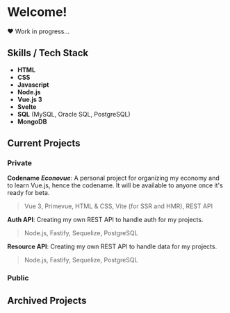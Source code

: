 # Welcome!

❤️ Work in progress...

## Skills / Tech Stack

- **HTML**
- **CSS**
- **Javascript**
- **Node.js**
- **Vue.js 3**
- **Svelte**
- **SQL** (MySQL, Oracle SQL, PostgreSQL)
- **MongoDB**

## Current Projects

### Private
**Codename** ***Econovue***: 
A personal project for organizing my economy and to learn Vue.js, hence the codename. It will be available to anyone once it's ready for beta.
> Vue 3, Primevue, HTML & CSS, Vite (for SSR and HMR), REST API

**Auth API**: 
Creating my own REST API to handle auth for my projects.
> Node.js, Fastify, Sequelize, PostgreSQL

**Resource API**: 
Creating my own REST API to handle data for my projects.
> Node.js, Fastify, Sequelize, PostgreSQL

#### 

### Public

## Archived Projects
